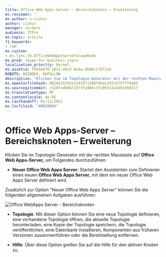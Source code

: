 ```yaml
---
title: Office Web Apps-Server – Bereichsknoten – Erweiterung
ms.reviewer: ''
ms.author: v-cichur
author: cichur
manager: serdars
audience: ITPro
ms.topic: article
f1.keywords:
- CSH
ms.custom:
- ms.lync.tb.OfficeWebAppsServerScopeNode
ms.prod: skype-for-business-itpro
localization_priority: Normal
ms.assetid: f934e076-1022-40cd-8a4a-0b90ccf6f2a6
ROBOTS: NOINDEX, NOFOLLOW
description: 'Klicken Sie im Topologie-Generator mit der rechten Maustaste auf Office Web Apps-Server, um Folgendes durchzuführen:'
ms.openlocfilehash: 0828535293e2293971208f86dc293c6757ff0a0d
ms.sourcegitcommit: c528fad9db719f3fa96dc3fa99332a349cd9d317
ms.translationtype: MT
ms.contentlocale: de-DE
ms.lasthandoff: 01/12/2021
ms.locfileid: "49829945"
---
```

# <a name="office-web-apps-server-scope-node-expander"></a>Office Web Apps-Server – Bereichsknoten – Erweiterung
 
Klicken Sie im Topologie-Generator mit der rechten Maustaste auf **Office Web Apps-Server,** um Folgendes durchzuführen:
  
- **Neuer Office Web Apps Server:** Startet den Assistenten zum Definieren eines neuen **Office Web Apps Server,** mit dem ein neuer Office Web Apps Server definiert wird.
    
Zusätzlich zur Option "Neuer Office Web Apps Server" können Sie die folgenden allgemeinen Aufgaben ausführen:
  
![Office WebApps Server - Bereichsknoten](../../../media/OfficeWebApps_Server_Scope_Node.jpg)
  
- **Topologie**. Mit dieser Option können Sie eine neue Topologie definieren, eine vorhandene Topologie öffnen, die aktuelle Topologie herunterladen, eine Kopie der Topologie speichern, die Topologie veröffentlichen, eine Datenbank installieren, Komponenten aus früheren Versionen zusammenführen oder die Bereitstellung entfernen.
    
- **Hilfe**: Über diese Option greifen Sie auf die Hilfe für den aktiven Knoten zu.
    

